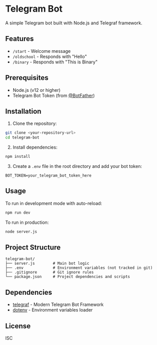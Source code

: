 # Telegram Bot

A simple Telegram bot built with Node.js and Telegraf framework.

## Features

- `/start` - Welcome message
- `/oldschool` - Responds with "Hello"
- `/binary` - Responds with "This is Binary"

## Prerequisites

- Node.js (v12 or higher)
- Telegram Bot Token (from [@BotFather](https://t.me/BotFather))

## Installation

1. Clone the repository:
```bash
git clone <your-repository-url>
cd telegram-bot
```

2. Install dependencies:
```bash
npm install
```

3. Create a `.env` file in the root directory and add your bot token:
```
BOT_TOKEN=your_telegram_bot_token_here
```

## Usage

To run in development mode with auto-reload:
```bash
npm run dev
```

To run in production:
```bash
node server.js
```

## Project Structure

```
telegram-bot/
├── server.js        # Main bot logic
├── .env             # Environment variables (not tracked in git)
├── .gitignore       # Git ignore rules
└── package.json     # Project dependencies and scripts
```

## Dependencies

- [telegraf](https://www.npmjs.com/package/telegraf) - Modern Telegram Bot Framework
- [dotenv](https://www.npmjs.com/package/dotenv) - Environment variables loader

## License

ISC